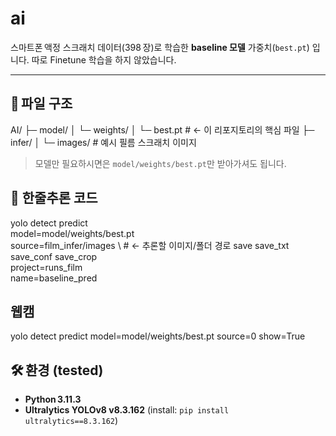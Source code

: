 # ai

스마트폰 액정 스크래치 데이터(398 장)로 학습한 **baseline 모델** 가중치(`best.pt`) 입니다.
따로 Finetune 학습을 하지 않았습니다.

---

## 💾 파일 구조

AI/
├─ model/
│ └─ weights/
│ └─ best.pt # ← 이 리포지토리의 핵심 파일
├─ infer/
│ └─ images/ # 예시 필름 스크래치 이미지

> 모델만 필요하시면은 `model/weights/best.pt`만 받아가셔도 됩니다.

## 🚀 한줄추론 코드

yolo detect predict \
model=model/weights/best.pt \
source=film_infer/images \ # ← 추론할 이미지/폴더 경로
save save_txt save_conf save_crop \
project=runs_film \
name=baseline_pred

## 웹캠

yolo detect predict model=model/weights/best.pt source=0 show=True

## 🛠 환경 (tested)

- **Python 3.11.3**
- **Ultralytics YOLOv8 v8.3.162** (install: `pip install ultralytics==8.3.162`)
